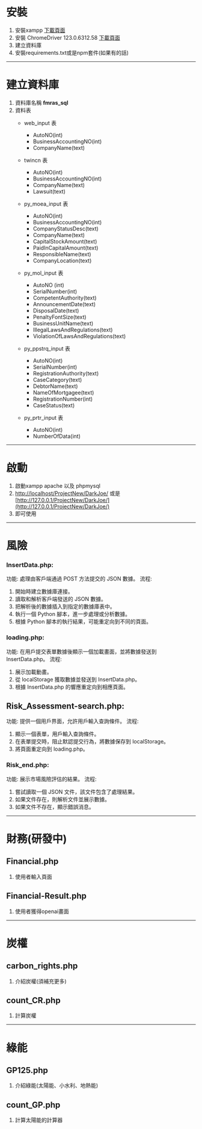 # 安裝
1. 安裝xampp [下載頁面](https://www.apachefriends.org/zh_tw/download.html)
2. 安裝 ChromeDriver 123.0.6312.58 [下載頁面](https://chromedriver.chromium.org/downloads)
3. 建立資料庫
4. 安裝requirements.txt或是npm套件(如果有的話)
------
# 建立資料庫
1. 資料庫名稱 **fmras_sql**
2. 資料表
   - web_input 表
     - AutoNO(int)
     - BusinessAccountingNO(int)
     - CompanyName(text)
     
   - twincn 表
     - AutoNO(int)
     - BusinessAccountingNO(int)
     - CompanyName(text)
     - Lawsuit(text)
   - py_moea_input 表
     - AutoNO(int)
     - BusinessAccountingNO(int)
     - CompanyStatusDesc(text)
     - CompanyName(text)
     - CapitalStockAmount(text)
     - PaidInCapitalAmount(text)
     - ResponsibleName(text)
     - CompanyLocation(text)
   - py_mol_input 表
     - AutoNO (int)
     - SerialNumber(int)
     - CompetentAuthority(text)
     - AnnouncementDate(text)
     - DisposalDate(text)
     - PenaltyFontSize(text)
     - BusinessUnitName(text)
     - IllegalLawsAndRegulations(text)
     - ViolationOfLawsAndRegulations(text)
   - py_ppstrq_input 表
     - AutoNO(int)
     - SerialNumber(int)
     - RegistrationAuthority(text)
     - CaseCategory(text)
     - DebtorName(text)
     - NameOfMortgagee(text)
     - RegistrationNumber(int)
     - CaseStatus(text)
   - py_prtr_input 表
     - AutoNO(int)
     - NumberOfData(int)
------
# 啟動
1. 啟動xampp apache 以及 phpmysql
2. [http://localhost/ProjectNew/DarkJoe/](http://localhost/ProjectNew/DarkJoe/) 或是 [http://127.0.0.1/ProjectNew/DarkJoe/](http://127.0.0.1/ProjectNew/DarkJoe/)
3. 即可使用
------
# 風險
### InsertData.php:

功能: 處理由客戶端通過 POST 方法提交的 JSON 數據。
流程:
1. 開始時建立數據庫連接。
2. 讀取和解析客戶端發送的 JSON 數據。
3. 把解析後的數據插入到指定的數據庫表中。
4. 執行一個 Python 腳本，進一步處理或分析數據。
5. 根據 Python 腳本的執行結果，可能重定向到不同的頁面。

### loading.php:

功能: 在用戶提交表單數據後顯示一個加載畫面，並將數據發送到 InsertData.php。
流程:
1. 展示加載動畫。
2. 從 localStorage 獲取數據並發送到 InsertData.php。
3. 根據 InsertData.php 的響應重定向到相應頁面。

## Risk_Assessment-search.php:

功能: 提供一個用戶界面，允許用戶輸入查詢條件。
流程:
1. 顯示一個表單，用戶輸入查詢條件。
2. 在表單提交時，阻止默認提交行為，將數據保存到 localStorage。
3. 將頁面重定向到 loading.php。

### Risk_end.php:

功能: 展示市場風險評估的結果。
流程:
1. 嘗試讀取一個 JSON 文件，該文件包含了處理結果。
2. 如果文件存在，則解析文件並展示數據。
3. 如果文件不存在，顯示錯誤消息。

------
# 財務(研發中)
## Financial.php
1. 使用者輸入頁面
## Financial-Result.php
1. 使用者獲得openai畫面
------
# 炭權
## carbon_rights.php
1. 介紹炭權(須補充更多)

## count_CR.php
1. 計算炭權

------
# 綠能
## GP125.php
1. 介紹綠能(太陽能、小水利、地熱能)

## count_GP.php
1. 計算太陽能的計算器
